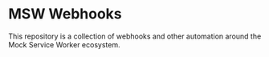 # MSW Webhooks

This repository is a collection of webhooks and other automation around the Mock Service Worker ecosystem.
